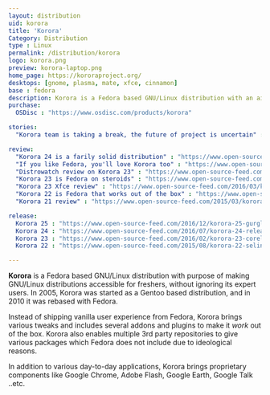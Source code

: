 ```yaml
---
layout: distribution
uid: korora
title: 'Korora'
Category: Distribution
type : Linux
permalink: /distribution/korora
logo: korora.png
preview: korora-laptop.png
home_page: https://kororaproject.org/
desktops: [gnome, plasma, mate, xfce, cinnamon]
base : fedora
description: Korora is a Fedora based GNU/Linux distribution with an aim of making GNU/Linux distributions accessible for freshers, without ignoring its expert users.
purchase:
  OSDisc : "https://www.osdisc.com/products/korora"

stories:
  "Korora team is taking a break, the future of project is uncertain" : "https://www.open-source-feed.com/2018/05/korora-team-is-taking-break-future-of.html"

review:
  "Korora 24 is a farily solid distribution" : "https://www.open-source-feed.com/2016/08/korora-24-is-fairly-solid-operating.html"
  "If you like Fedora, you'll love Korora too" : "https://www.open-source-feed.com/2016/03/if-you-like-fedora-you-will-like-korora.html"
  "Distrowatch review on Korora 23" : "https://www.open-source-feed.com/2016/03/korora-23-review.html"
  "Korora 23 is Fedora on steroids" : "https://www.open-source-feed.com/2016/06/korora-23-is-fedora-on-steroids-review.html"
  "Korora 23 Xfce review" : "https://www.open-source-feed.com/2016/03/korora-23-xfce-review.html"
  "Korora 22 is Fedora that works out of the box" : "https://www.open-source-feed.com/2015/08/korora-22-fedora-that-works-right-out.html"
  "Korora 21 review" : "https://www.open-source-feed.com/2015/03/korora-21-darla-review.html"

release:
  Korora 25 : "https://www.open-source-feed.com/2016/12/korora-25-gurgle-released-in-5.html"
  Korora 24 : "https://www.open-source-feed.com/2016/07/korora-24-released.html"
  Korora 23 : "https://www.open-source-feed.com/2016/02/korora-23-corel-released.html"
  Korora 22 : "https://www.open-source-feed.com/2015/08/korora-22-selina-released.html"

---
```


**Korora** is a Fedora based GNU/Linux distribution with purpose of making GNU/Linux distributions accessible for freshers, without ignoring its expert users. In 2005, Korora was started as a Gentoo based distribution, and in 2010 it was rebased with Fedora.

Instead of shipping vanilla user experience from Fedora, Korora brings various tweaks and includes several addons and plugins to make it *work* out of the box. Korora also enables multiple 3rd party repositories to give various packages which Fedora does not include due to ideological reasons.

In addition to various day-to-day applications, Korora brings proprietary components like Google Chrome, Adobe Flash, Google Earth, Google Talk ..etc. 
